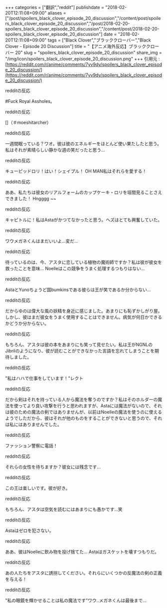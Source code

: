+++
categories = ["翻訳","reddit"]
publishdate = "2018-02-20T12:11:08+09:00"
aliases = ["/post/spoilers_black_clover_episode_20_discussion","/content/post/spoilers_black_clover_episode_20_discussion","/post/2018-02-20-spoilers_black_clover_episode_20_discussion","/content/post/2018-02-20-spoilers_black_clover_episode_20_discussion"]
date = "2018-02-20T12:11:08+09:00"
tags = ["Black Clover","ブラッククローバー","Black Clover - Episode 20 Discussion"]
title = "【アニメ海外反応】ブラッククローバー 20"
slug = "spoilers_black_clover_episode_20_discussion"
share_img = "/img/icon/spoilers_black_clover_episode_20_discussion.png"
+++
引用元 : [https://reddit.com/r/anime/comments/7yv9dy/spoilers_black_clover_episode_20_discussion/](https://reddit.com/r/anime/comments/7yv9dy/spoilers_black_clover_episode_20_discussion/)

<p><span class="reddit-comment">redditの反応</span></p>#Fuck Royal Assholes。

<p><span class="reddit-comment">redditの反応</span></p>[]（＃moeshitarcher）

<p><span class="reddit-comment">redditの反応</span></p>一週間眠っている？ワオ。彼は彼のエネルギーをほとんど使い果たしたと思う。私はそれが素晴らしい静かな週の笑だったと思う...

<p><span class="reddit-comment">redditの反応</span></p>キューピッドロリ！はい！シェイプル！ OH MAN私はそれらを愛する！

<p><span class="reddit-comment">redditの反応</span></p>ああ、私たちは彼女のリアルフォームのカップケーキ・ロリを垣間見ることさえできました！ Hngggg ~~

<p><span class="reddit-comment">redditの反応</span></p>キャピトルに！私はAstaがかつてなかったと思う。ヘズはとても興奮していた。

<p><span class="reddit-comment">redditの反応</span></p>ワウメガネくんはまだいいよ...変だ...

<p><span class="reddit-comment">redditの反応</span></p>待っているのは、今、アスタに恋している植物の魔術師ですか？私は彼が彼女を救ったことを意味... Noelleはこの競争をうまく処理するつもりはない...

<p><span class="reddit-comment">redditの反応</span></p>AstaとYunoちょうど国bumkinsである彼らは王が笑であるか分からない...

<p><span class="reddit-comment">redditの反応</span></p>だからゆのは偉大な風の妖精を身近に感じました。あまりにも恥ずかしがり屋。しかし、彼はまだ彼女をうまく使用することはできません。病気が何日かできるかどうか分からない。

<p><span class="reddit-comment">redditの反応</span></p>もちろん、アスタは彼の本をあまりにも笑って見せたい。私は王がNGNLのJibrilのようになり、彼が読むことができなかった言語を忘れてしまうことを期待しました。

<p><span class="reddit-comment">redditの反応</span></p>"私はハハで仕事をしています！"レクト

<p><span class="reddit-comment">redditの反応</span></p>だから剣はそれを持っている人から魔法を奪うのですか？私はそのホルダーの魔法を使ってより良い攻撃を行うと思われますが、Astaには魔法がないので、それは彼のための魔法の剣ではありませんが、以前はNoelleの魔法を使うのに使えるようでしただから、彼はそれが他のものをすることができないと思うので、それは私にはありませんでした。

<p><span class="reddit-comment">redditの反応</span></p>ファッション警察に電話！

<p><span class="reddit-comment">redditの反応</span></p>それらの女性を待ちますか？彼女には残念です...

<p><span class="reddit-comment">redditの反応</span></p>この王は楽しいです。彼が好き。

<p><span class="reddit-comment">redditの反応</span></p>もちろん、アスタは空気を読むにはあまりにも愚かです...笑

<p><span class="reddit-comment">redditの反応</span></p>Astaはゼロを犯さない。

<p><span class="reddit-comment">redditの反応</span></p>ああ、彼はNoelleに飲み物を投げ捨てた... Astaはガスケットを壊すつもりだ。

<p><span class="reddit-comment">redditの反応</span></p>あの人たちをアスタに誘拐してください。それらにいくつかの反魔法の剣の正義を与える！

<p><span class="reddit-comment">redditの反応</span></p>"私の眼鏡を輝かせることは私の魔法です"ワウ..メガネくんは最後まで...
